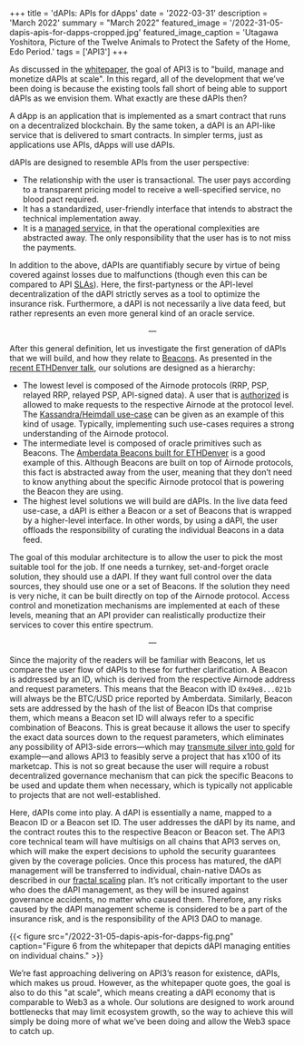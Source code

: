 +++
title = 'dAPIs: APIs for dApps'
date = '2022-03-31'
description = 'March 2022'
summary = "March 2022"
featured_image = '/2022-31-05-dapis-apis-for-dapps-cropped.jpg'
featured_image_caption = 'Utagawa Yoshitora, Picture of the Twelve Animals to Protect the Safety of the Home, Edo Period.'
tags = ['API3']
+++

As discussed in the [whitepaper](https://raw.githubusercontent.com/api3dao/api3-whitepaper/master/api3-whitepaper.pdf), the goal of API3 is to "build, manage and monetize dAPIs at scale".
In this regard, all of the development that we’ve been doing is because the existing tools fall short of being able to support dAPIs as we envision them.
What exactly are these dAPIs then?

A dApp is an application that is implemented as a smart contract that runs on a decentralized blockchain.
By the same token, a dAPI is an API-like service that is delivered to smart contracts.
In simpler terms, just as applications use APIs, dApps will use dAPIs.

dAPIs are designed to resemble APIs from the user perspective:

- The relationship with the user is transactional.
The user pays according to a transparent pricing model to receive a well-specified service, no blood pact required.
- It has a standardized, user-friendly interface that intends to abstract the technical implementation away.
- It is a [managed service](https://en.wikipedia.org/wiki/Managed_services), in that the operational complexities are abstracted away.
The only responsibility that the user has is to not miss the payments.

In addition to the above, dAPIs are quantifiably secure by virtue of being covered against losses due to malfunctions (though even this can be compared to API [SLAs](https://en.wikipedia.org/wiki/Service-level_agreement)).
Here, the first-partyness or the API-level decentralization of the dAPI strictly serves as a tool to optimize the insurance risk.
Furthermore, a dAPI is not necessarily a live data feed, but rather represents an even more general kind of an oracle service.

<div style="text-align: center"> — </div>

After this general definition, let us investigate the first generation of dAPIs that we will build, and how they relate to [Beacons](https://medium.com/api3/beacons-building-blocks-for-web3-data-connectivity-df6ad3eb5763).
As presented in the [recent ETHDenver talk](https://www.youtube.com/watch?t=1364&v=94tqEQgTwVg&feature=youtu.be), our solutions are designed as a hierarchy:

- The lowest level is composed of the Airnode protocols (RRP, PSP, relayed RRP, relayed PSP, API-signed data).
A user that is [authorized](https://medium.com/api3/api3dao-development-update-march-2021-7cae9265fdd3) is allowed to make requests to the respective Airnode at the protocol level.
The [Kassandra/Heimdall use-case](https://medium.com/api3/airnode-is-live-on-avalanche-mainnet-powering-kassandras-avalanche-social-index-fdcc963642f) can be given as an example of this kind of usage.
Typically, implementing such use-cases requires a strong understanding of the Airnode protocol.
- The intermediate level is composed of oracle primitives such as Beacons.
The [Amberdata Beacons built for ETHDenver](https://medium.com/api3/announcing-amberdata-beacons-powering-defi-at-ethdenver-330a4084c1b5) is a good example of this.
Although Beacons are built on top of Airnode protocols, this fact is abstracted away from the user, meaning that they don’t need to know anything about the specific Airnode protocol that is powering the Beacon they are using.
- The highest level solutions we will build are dAPIs.
In the live data feed use-case, a dAPI is either a Beacon or a set of Beacons that is wrapped by a higher-level interface.
In other words, by using a dAPI, the user offloads the responsibility of curating the individual Beacons in a data feed.

The goal of this modular architecture is to allow the user to pick the most suitable tool for the job.
If one needs a turnkey, set-and-forget oracle solution, they should use a dAPI.
If they want full control over the data sources, they should use one or a set of Beacons.
If the solution they need is very niche, it can be built directly on top of the Airnode protocol.
Access control and monetization mechanisms are implemented at each of these levels, meaning that an API provider can realistically productize their services to cover this entire spectrum.

<div style="text-align: center"> — </div>

Since the majority of the readers will be familiar with Beacons, let us compare the user flow of dAPIs to these for further clarification.
A Beacon is addressed by an ID, which is derived from the respective Airnode address and request parameters.
This means that the Beacon with ID `0x49e8...021b` will always be the BTC/USD price reported by Amberdata.
Similarly, Beacon sets are addressed by the hash of the list of Beacon IDs that comprise them, which means a Beacon set ID will always refer to a specific combination of Beacons.
This is great because it allows the user to specify the exact data sources down to the request parameters, which eliminates any possibility of API3-side errors—which may [transmute silver into gold](https://blockonomi.com/chainlink-pricing-anomaly/) for example—and allows API3 to feasibly serve a project that has x100 of its marketcap.
This is not so great because the user will require a robust decentralized governance mechanism that can pick the specific Beacons to be used and update them when necessary, which is typically not applicable to projects that are not well-established.

Here, dAPIs come into play.
A dAPI is essentially a name, mapped to a Beacon ID or a Beacon set ID.
The user addresses the dAPI by its name, and the contract routes this to the respective Beacon or Beacon set.
The API3 core technical team will have multisigs on all chains that API3 serves on, which will make the expert decisions to uphold the security guarantees given by the coverage policies.
Once this process has matured, the dAPI management will be transferred to individual, chain-native DAOs as described in our [fractal scaling](https://medium.com/api3/fractal-scaling-of-api3-b3ba78c9dcb7) plan.
It’s not critically important to the user who does the dAPI management, as they will be insured against governance accidents, no matter who caused them.
Therefore, any risks caused by the dAPI management scheme is considered to be a part of the insurance risk, and is the responsibility of the API3 DAO to manage.

{{< figure src="/2022-31-05-dapis-apis-for-dapps-fig.png" caption="Figure 6 from the whitepaper that depicts dAPI managing entities on individual chains." >}}

We’re fast approaching delivering on API3’s reason for existence, dAPIs, which makes us proud.
However, as the whitepaper quote goes, the goal is also to do this "at scale", which means creating a dAPI economy that is comparable to Web3 as a whole.
Our solutions are designed to work around bottlenecks that may limit ecosystem growth, so the way to achieve this will simply be doing more of what we’ve been doing and allow the Web3 space to catch up.
